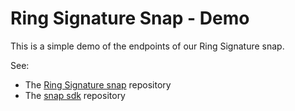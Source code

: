 # Ring Signature Snap - Demo

This is a simple demo of the endpoints of our Ring Signature snap.

See:
- The [Ring Signature snap](https://github.com/Cypher-Laboratory/Alice-s-Ring-snap) repository
- The [snap sdk](https://github.com/Cypher-Laboratory/Alice-s-Ring-snap-toolkit) repository